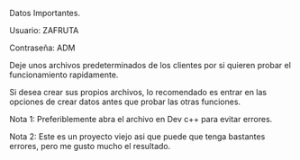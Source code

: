 Datos Importantes.

Usuario: ZAFRUTA

Contraseña: ADM

Deje unos archivos predeterminados de los clientes por si quieren probar el funcionamiento rapidamente.

Si desea crear sus propios archivos, lo recomendado es entrar en las opciones de crear datos antes que probar las otras funciones.

Nota 1: Preferiblemente abra el archivo en Dev c++ para evitar errores.

Nota 2: Este es un proyecto viejo asi que puede que tenga bastantes errores, pero me gusto mucho el resultado.

